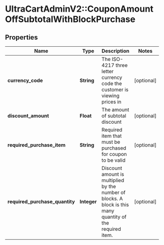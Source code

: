 # UltraCartAdminV2::CouponAmountOffSubtotalWithBlockPurchase

## Properties
Name | Type | Description | Notes
------------ | ------------- | ------------- | -------------
**currency_code** | **String** | The ISO-4217 three letter currency code the customer is viewing prices in | [optional] 
**discount_amount** | **Float** | The amount of subtotal discount | [optional] 
**required_purchase_item** | **String** | Required item that must be purchased for coupon to be valid | [optional] 
**required_purchase_quantity** | **Integer** | Discount amount is multiplied by the number of blocks.  A block is this many quantity of the required item. | [optional] 


